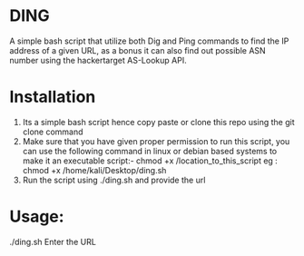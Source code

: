 # DING
A simple bash script that utilize both Dig and Ping commands to find the IP address of a given URL, as a bonus it can also find out possible ASN number using the hackertarget AS-Lookup API.

# Installation

1) Its a simple bash script hence copy paste or clone this repo using the git clone command
2) Make sure that you have given proper permission to run this script, you can use the following command in linux or debian based systems to make it an executable script:- 
chmod +x /location_to_this_script
eg : chmod +x /home/kali/Desktop/ding.sh
3) Run the script using ./ding.sh and provide the url 

# Usage: 
./ding.sh
Enter the URL
